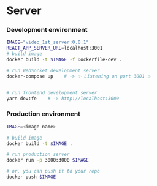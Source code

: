 # Server

### Development environment

```bash
IMAGE="video_1st_server:0.0.1"
REACT_APP_SERVER_URL=localhost:3001
# build image
docker build -t $IMAGE -f Dockerfile-dev .

# run WebSocket development server
docker-compose up    # -> ✨ Listening on port 3001 ✨


# run frontend development server
yarn dev:fe    # -> http://localhost:3000
```

### Production environment

```bash
IMAGE=<image name>

# build image
docker build -t $IMAGE .

# run production server
docker run -p 3000:3000 $IMAGE

# or, you can push it to your repo
docker push $IMAGE
```
